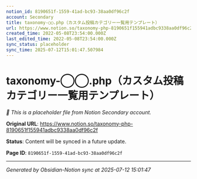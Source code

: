 ```yaml
---
notion_id: 8190651f-1559-41ad-bc93-38aa0df96c2f
account: Secondary
title: taxonomy-◯◯.php（カスタム投稿カテゴリー一覧用テンプレート）
url: https://www.notion.so/taxonomy-php-8190651f155941adbc9338aa0df96c2f
created_time: 2022-05-08T23:54:00.000Z
last_edited_time: 2022-05-08T23:54:00.000Z
sync_status: placeholder
sync_time: 2025-07-12T15:01:47.507984
---
```


# taxonomy-◯◯.php（カスタム投稿カテゴリー一覧用テンプレート）

*🔄 This is a placeholder file from Notion Secondary account.*

**Original URL**: https://www.notion.so/taxonomy-php-8190651f155941adbc9338aa0df96c2f

**Status**: Content will be synced in a future update.

**Page ID**: `8190651f-1559-41ad-bc93-38aa0df96c2f`

---

*Generated by Obsidian-Notion sync at 2025-07-12 15:01:47*
